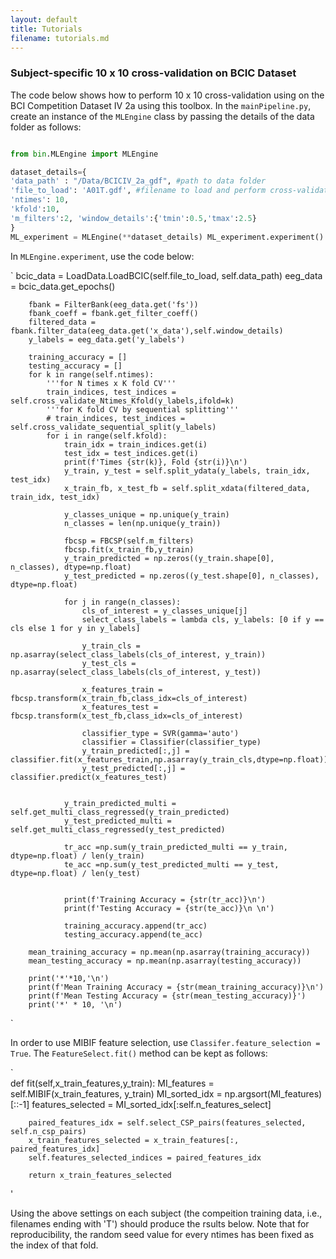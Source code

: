 ```yaml
---
layout: default
title: Tutorials 
filename: tutorials.md
---
```


### Subject-specific 10 x 10 cross-validation on BCIC Dataset
The code below shows how to perform 10 x 10 cross-validation using on the BCI Competition Dataset IV 2a using this toolbox. In the `mainPipeline.py`, create an instance of the `MLEngine` class by passing the details of the data folder as follows:

```python

from bin.MLEngine import MLEngine

dataset_details={
'data_path' : "/Data/BCICIV_2a_gdf", #path to data folder 
'file_to_load': 'A01T.gdf', #filename to load and perform cross-validation
'ntimes': 10,
'kfold':10,
'm_filters':2, 'window_details':{'tmin':0.5,'tmax':2.5}
}
ML_experiment = MLEngine(**dataset_details) ML_experiment.experiment()
```

In `MLEngine.experiment`, use the code below:

`
        bcic_data = LoadData.LoadBCIC(self.file_to_load, self.data_path)
        eeg_data = bcic_data.get_epochs()

        fbank = FilterBank(eeg_data.get('fs'))
        fbank_coeff = fbank.get_filter_coeff()
        filtered_data = fbank.filter_data(eeg_data.get('x_data'),self.window_details)
        y_labels = eeg_data.get('y_labels')

        training_accuracy = []
        testing_accuracy = []
        for k in range(self.ntimes):
            '''for N times x K fold CV'''
            train_indices, test_indices = self.cross_validate_Ntimes_Kfold(y_labels,ifold=k)
            '''for K fold CV by sequential splitting'''
            # train_indices, test_indices = self.cross_validate_sequential_split(y_labels)
            for i in range(self.kfold):
                train_idx = train_indices.get(i)
                test_idx = test_indices.get(i)
                print(f'Times {str(k)}, Fold {str(i)}\n')
                y_train, y_test = self.split_ydata(y_labels, train_idx, test_idx)
                x_train_fb, x_test_fb = self.split_xdata(filtered_data, train_idx, test_idx)

                y_classes_unique = np.unique(y_train)
                n_classes = len(np.unique(y_train))

                fbcsp = FBCSP(self.m_filters)
                fbcsp.fit(x_train_fb,y_train)
                y_train_predicted = np.zeros((y_train.shape[0], n_classes), dtype=np.float)
                y_test_predicted = np.zeros((y_test.shape[0], n_classes), dtype=np.float)

                for j in range(n_classes):
                    cls_of_interest = y_classes_unique[j]
                    select_class_labels = lambda cls, y_labels: [0 if y == cls else 1 for y in y_labels]

                    y_train_cls = np.asarray(select_class_labels(cls_of_interest, y_train))
                    y_test_cls = np.asarray(select_class_labels(cls_of_interest, y_test))

                    x_features_train = fbcsp.transform(x_train_fb,class_idx=cls_of_interest)
                    x_features_test = fbcsp.transform(x_test_fb,class_idx=cls_of_interest)

                    classifier_type = SVR(gamma='auto')
                    classifier = Classifier(classifier_type)
                    y_train_predicted[:,j] = classifier.fit(x_features_train,np.asarray(y_train_cls,dtype=np.float))
                    y_test_predicted[:,j] = classifier.predict(x_features_test)


                y_train_predicted_multi = self.get_multi_class_regressed(y_train_predicted)
                y_test_predicted_multi = self.get_multi_class_regressed(y_test_predicted)

                tr_acc =np.sum(y_train_predicted_multi == y_train, dtype=np.float) / len(y_train)
                te_acc =np.sum(y_test_predicted_multi == y_test, dtype=np.float) / len(y_test)


                print(f'Training Accuracy = {str(tr_acc)}\n')
                print(f'Testing Accuracy = {str(te_acc)}\n \n')

                training_accuracy.append(tr_acc)
                testing_accuracy.append(te_acc)

        mean_training_accuracy = np.mean(np.asarray(training_accuracy))
        mean_testing_accuracy = np.mean(np.asarray(testing_accuracy))

        print('*'*10,'\n')
        print(f'Mean Training Accuracy = {str(mean_training_accuracy)}\n')
        print(f'Mean Testing Accuracy = {str(mean_testing_accuracy)}')
        print('*' * 10, '\n')
`

In order to use MIBIF feature selection, use `Classifer.feature_selection = True`. The `FeatureSelect.fit()` method can be kept as follows:

`    
   def fit(self,x_train_features,y_train):
        MI_features = self.MIBIF(x_train_features, y_train)
        MI_sorted_idx = np.argsort(MI_features)[::-1]
        features_selected = MI_sorted_idx[:self.n_features_select]

        paired_features_idx = self.select_CSP_pairs(features_selected, self.n_csp_pairs)
        x_train_features_selected = x_train_features[:, paired_features_idx]
        self.features_selected_indices = paired_features_idx

        return x_train_features_selected
'

Using the above settings on each subject (the compeition training data, i.e., filenames ending with 'T') should produce the rsults below. Note that for reproducibility, the random seed value for every ntimes has been fixed as the index of that fold.


